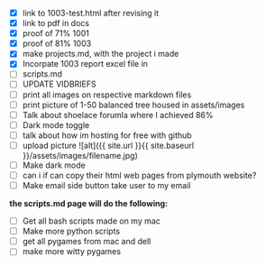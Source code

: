 - [X] link to 1003-test.html after revising it
- [X] link to pdf in docs
- [X] proof of 71% 1001
- [X] proof of 81% 1003
- [X] make projects.md, with the project i made
- [X] Incorpate 1003 report excel file in
- [ ] scripts.md
- [ ] UPDATE VIDBRIEFS
- [ ] print all images on respective markdown files
- [ ] print picture of 1-50 balanced tree housed in assets/images
- [ ] Talk about shoelace forumla where I achieved 86%
- [ ] Dark mode toggle
- [ ] talk about how im hosting for free with github
- [ ] upload picture ![alt]({{ site.url }}{{ site.baseurl }}/assets/images/filename.jpg)
- [ ] Make dark mode
- [ ] can i if can copy their html web pages from plymouth website?
- [ ] Make email side button take user to my email

**the scripts.md page will do the following:**

- [ ] Get all bash scripts made on my mac
- [ ] Make more python scripts
- [ ] get all pygames from mac and dell
- [ ] make more witty pygames
